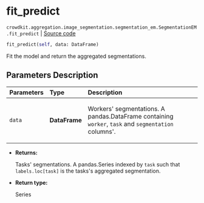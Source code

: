 # fit_predict
`crowdkit.aggregation.image_segmentation.segmentation_em.SegmentationEM.fit_predict` | [Source code](https://github.com/Toloka/crowd-kit/blob/v1.0.0/crowdkit/aggregation/image_segmentation/segmentation_em.py#L160)

```python
fit_predict(self, data: DataFrame)
```

Fit the model and return the aggregated segmentations.

## Parameters Description

| Parameters | Type | Description |
| :----------| :----| :-----------|
`data`|**DataFrame**|<p>Workers&#x27; segmentations. A pandas.DataFrame containing `worker`, `task` and `segmentation` columns&#x27;.</p>

* **Returns:**

  Tasks' segmentations.
A pandas.Series indexed by `task` such that `labels.loc[task]`
is the tasks's aggregated segmentation.

* **Return type:**

  Series
